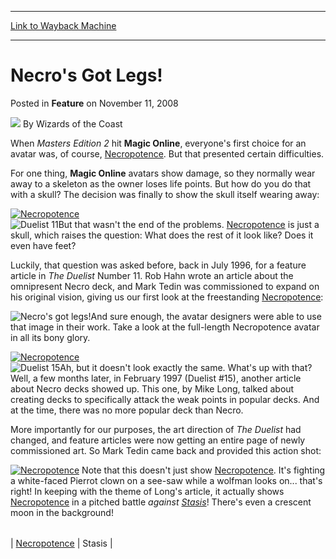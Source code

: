 
---
[Link to Wayback Machine](https://web.archive.org/web/20210429022331/https://magic.wizards.com/en/articles/archive/feature/necros-got-legs-2008-11-11)

[_metadata_:wayback_url]:- "https://magic.wizards.com/en/articles/archive/feature/necros-got-legs-2008-11-11"
[_metadata_:wayback_raw_url]:- "https://web.archive.org/web/20210429022331id_/https://magic.wizards.com/en/articles/archive/feature/necros-got-legs-2008-11-11"
[_metadata_:wayback_capture_timestamp]:- "2021-04-29 02:23:31+00:00"
[_metadata_:publish_date]:- "2008-11-11"
[_metadata_:description]:- "When Masters Edition 2 hit Magic Online, everyone's first choice for an avatar was, of course, Necropotence. But that presented certain difficulties. For one thing, Magic Online avatars show damage, so they normally wear away to a skeleton as the owner loses life points. But how do you do that with a skull? The decision was finally to show the skull itself wearing away: But"
[_metadata_:generator]:- "Drupal 7 (http://drupal.org)"
---


Necro's Got Legs!
=================



 Posted in **Feature**
 on November 11, 2008 






![](https://media.magic.wizards.com/styles/auth_small/public/images/person/wizards_author.jpg)
By Wizards of the Coast












When *Masters Edition 2* hit **Magic Online**, everyone's first choice for an avatar was, of course, [Necropotence](http://gatherer.wizards.com/Pages/Card/Details.aspx?name=Necropotence). But that presented certain difficulties.


For one thing, **Magic Online** avatars show damage, so they normally wear away to a skeleton as the owner loses life points. But how do you do that with a skull? The decision was finally to show the skull itself wearing away:


[![Necropotence](https://media.magic.wizards.com/image_legacy_migration/magic/images/cardart/IA/Necropotence.jpg)](http://gatherer.wizards.com/Pages/Card/Details.aspx?&name=Necropotence)  
![Duelist 11](https://media.magic.wizards.com/image_legacy_migration/mtg/images/daily/arcana/1718_Duelist_11.jpg)But that wasn't the end of the problems. [Necropotence](http://gatherer.wizards.com/Pages/Card/Details.aspx?name=Necropotence) is just a skull, which raises the question: What does the rest of it look like? Does it even have feet?


Luckily, that question was asked before, back in July 1996, for a feature article in *The Duelist* Number 11. Rob Hahn wrote an article about the omnipresent Necro deck, and Mark Tedin was commissioned to expand on his original vision, giving us our first look at the freestanding [Necropotence](http://gatherer.wizards.com/Pages/Card/Details.aspx?name=Necropotence):


  
![Necro's got legs!](https://media.magic.wizards.com/image_legacy_migration/mtg/images/daily/arcana/1718_Necrostanding.jpg)And sure enough, the avatar designers were able to use that image in their work. Take a look at the full-length Necropotence avatar in all its bony glory.


[![Necropotence](https://media.magic.wizards.com/image_legacy_migration/magic/images/cardart/IA/Necropotence.jpg)](http://gatherer.wizards.com/Pages/Card/Details.aspx?&name=Necropotence)  
![Duelist 15](https://media.magic.wizards.com/image_legacy_migration/mtg/images/daily/arcana/1718_Duelist_15.jpg)Ah, but it doesn't look exactly the same. What's up with that? Well, a few months later, in February 1997 (Duelist #15), another article about Necro decks showed up. This one, by Mike Long, talked about creating decks to specifically attack the weak points in popular decks. And at the time, there was no more popular deck than Necro.


More importantly for our purposes, the art direction of *The Duelist* had changed, and feature articles were now getting an entire page of newly commissioned art. So Mark Tedin came back and provided this action shot:


  
[![Necropotence](https://media.magic.wizards.com/image_legacy_migration/magic/images/cardart/IA/Necropotence.jpg)](http://gatherer.wizards.com/Pages/Card/Details.aspx?&name=Necropotence)
Note that this doesn't just show [Necropotence](http://gatherer.wizards.com/Pages/Card/Details.aspx?name=Necropotence). It's fighting a white-faced Pierrot clown on a see-saw while a wolfman looks on... that's right! In keeping with the theme of Long's article, it actually shows [Necropotence](http://gatherer.wizards.com/Pages/Card/Details.aspx?name=Necropotence) in a pitched battle *against [Stasis](http://gatherer.wizards.com/Pages/Card/Details.aspx?name=Stasis)*! There's even a crescent moon in the background!




|  |  |
| --- | --- |
| 
[Necropotence](http://gatherer.wizards.com/Pages/Card/Details.aspx?&name=Necropotence)
 | 
Stasis
 |







